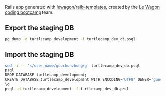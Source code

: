 Rails app generated with [lewagon/rails-templates](https://github.com/lewagon/rails-templates), created by the [Le Wagon coding bootcamp](https://www.lewagon.com) team.

## Export the staging DB

```bash
pg_dump -d turtlecamp_development -f turtlecamp_dev_db.psql
```

## Import the staging DB

```bash
sed -i -- 's/user_name/guochunzhong/g' turtlecamp_dev_db.psql
psql
DROP DATABASE turtlecamp_development;
CREATE DATABASE turtlecamp_development WITH ENCODING='UTF8' OWNER='guochunzhong';
\q
psql -d turtlecamp_development -f turtlecamp_dev_db.psql
```

